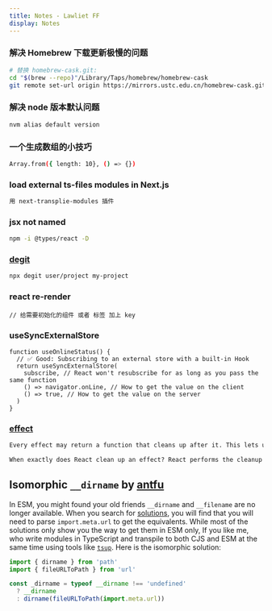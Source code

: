 ```yaml
---
title: Notes - Lawliet FF
display: Notes
---
```


### 解决 Homebrew 下载更新极慢的问题

```bash
# 替换 homebrew-cask.git:
cd "$(brew --repo)"/Library/Taps/homebrew/homebrew-cask
git remote set-url origin https://mirrors.ustc.edu.cn/homebrew-cask.git
```

### 解决 node 版本默认问题

```bash
nvm alias default version
```

### 一个生成数组的小技巧

```bash
Array.from({ length: 10}, () => {})
```
### load external ts-files modules in Next.js

```bash
用 next-transplie-modules 插件
```
### jsx not named

```bash
npm -i @types/react -D
```
### [degit](https://github.com/Rich-Harris/degit)

```bash
npx degit user/project my-project
```

### react re-render

```tsx
// 给需要初始化的组件 或者 标签 加上 key
```

### useSyncExternalStore

```tsx
function useOnlineStatus() {
  // ✅ Good: Subscribing to an external store with a built-in Hook
  return useSyncExternalStore(
    subscribe, // React won't resubscribe for as long as you pass the same function
    () => navigator.onLine, // How to get the value on the client
    () => true, // How to get the value on the server
  )
}
```

### [effect](https://beta.reactjs.org/learn/synchronizing-with-effects)

```md
Every effect may return a function that cleans up after it. This lets us keep the logic for adding and removing subscriptions close to each other. They’re part of the same effect!

When exactly does React clean up an effect? React performs the cleanup when the component unmounts. However, as we learned earlier, effects run for every render and not just once. This is why React also cleans up effects from the previous render before running the effects next time. We’ll discuss why this helps avoid bugs and how to opt out of this behavior in case it creates performance issues later below.
```

## Isomorphic `__dirname` by [antfu](https://antfu.me/notes#isomorphic-dirname)

In ESM, you might found your old friends `__dirname` and `__filename` are no longer available. When you search for [solutions](https://stackoverflow.com/questions/46745014/alternative-for-dirname-in-node-when-using-the-experimental-modules-flag), you will find that you will need to parse `import.meta.url` to get the equivalents. While most of the solutions only show you the way to get them in ESM only, If you like me, who write modules in TypeScript and transpile to both CJS and ESM at the same time using tools like [`tsup`](https://tsup.egoist.sh/). Here is the isomorphic solution: 

```js
import { dirname } from 'path'
import { fileURLToPath } from 'url'

const _dirname = typeof __dirname !== 'undefined'
  ? __dirname
  : dirname(fileURLToPath(import.meta.url))
```

